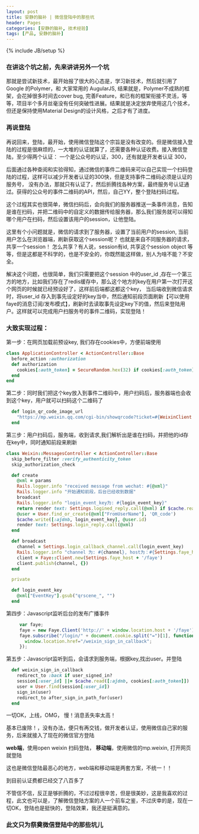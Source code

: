 ```yaml
---
layout: post
title: 安静的脑补 | 微信登陆中的那些坑
header: Pages
categories: [安静的脑补, 技术经验]
tags: [产品, 安静的脑补]
---
```

{% include JB/setup %}

### 在讲这个坑之前，先来讲讲另外一个坑

那就是尝试新技术，最开始报了很大的心态是，学习新技术，然后就引用了 Google 的Polymer，和 大家常用的 AugularJS, 结果就是，Polymer不成熟的框架，会花掉很多时间去cover bug, 完善Feature，和已有的框架衔接不灵活，等等，项目半个多月丝毫没有任何突破性进展。结果就是决定放弃使用这几个技术，但还是保持使用Material Design的设计风格，之后才有了进度。


### 再说登陆

再说回来，登陆，最开始，使用微信登陆这个宗旨是没有改变的。但是微信接入登陆的过程是很麻烦的，一大堆的认证就算了，还需要各种认证收费。接入微信登陆，至少得两个认证： 一个是公众号的认证，300，还有就是开发者认证 300，

后面通过各种查阅和实验得知，通过微信的事件二维码来可以自己实现一个扫码登陆的过程，这样可以减少开发者认证的300快，但是支持事件二维码必须是认证的服务号， 没有办法，那就只有认证了，然后折腾找各种方案，最终服务号认证通过。获得的公众号的事件二维码的API，然后，自己YY，整个登陆扫码过程。

这个过程其实也很简单，微信扫码后，会向我们的服务器推送一条事件消息，告知是谁在扫码，并把二维码中的自定义的数据传给服务器，那么我们服务就可以得知哪个用户在扫码，然后设置该用户的session，让他登陆。

这里有个小问题就是，微信的请求到了服务器，设置了当前用户的session, 当前用户怎么在浏览器端，刷新获取这个session呢？ 也就是来自不同服务器的请求，共享一个session！ 怎么共享？有人说，session有id, 共享这个session object 等等，但是这都是不科学的，也是不安全的，你既然能这样做，别人为啥不能？不安全。

解决这个问题，也很简单，我们只需要把这个session 中的user_id ,存在一个第三方的地方，比如我们存在了redis缓存中，那么这个地方的key在用户第一次打开这个网页的时候就已经预设好了，这样前后端都这都这个key， 当后端收到微信请求时，将user_id 存入到事先设定好的key当中，然后通知前段页面刷新【可以使用faye的消息订阅/发布模式】，刷新时去读取事先设定key下的值，然后来登陆用户。这样就可以完成用户扫服务号的事件二维码，实现登陆！

### 大致实现过程：

第一步：在网页加载前预设key, 我们存在cookies中，方便前端使用
```ruby
class ApplicationController < ActionController::Base
  before_action :authorization
  def authorization
    cookies[:auth_token] = SecureRandom.hex(32) if cookies[:auth_token].blank?
  end
end
```

第二步：同时我们把这个key放入到事件二维码中，用户扫码后，服务器端也会收到这个key，用户就可以扫码这个二维码了

```ruby
  def login_qr_code_image_url
    "https://mp.weixin.qq.com/cgi-bin/showqrcode?ticket=#{WeixinClient.ticket(cookies[:auth_token])}"
  end
```

第三步：用户扫码后，服务端，收到请求,我们解析出是谁在扫码，并把他的id存在key中，同时通知前段来刷新

```ruby
class Weixin::MessagesController < ActionController::Base
  skip_before_filter :verify_authenticity_token
  skip_authorization_check

  def create
    @xml = params
    Rails.logger.info "received message from wechat: #{@xml}"
    Rails.logger.info "开始通知前段，后台已经收到数据"
    broadcast
    Rails.logger.info "login_event_key为: #{login_event_key}"
    return render text: Settings.logined_reply.call(@xml) if $cache.read([:ajdnb, login_event_key]).present?
    @user = User.find_or_create(@xml["FromUserName"], 'QR_code')
    $cache.write([:ajdnb, login_event_key], @user.id)
    render text: Settings.login_reply.call(@xml)
  end

  def broadcast
    channel = Settings.login_callback_channel.call(login_event_key)
    Rails.logger.info "channel 为: #{channel}, host为：#{Settings.faye_host}"
    client = Faye::Client.new(Settings.faye_host + '/faye')
    client.publish(channel, {})
  end

  private

  def login_event_key
    @xml["EventKey"].gsub("qrscene_", "")
  end
```

第四步：Javascript监听后台的发布广播事件

```javascript
     var faye;
     faye = new Faye.Client('http://' + window.location.host + '/faye')
     faye.subscribe("/login/" + document.cookie.split("=")[1], function(data) {
       window.location.href="/weixin_sign_in_callback";
     });
```

第五步：Javascript监听到后，会请求到服务端，根据key,找出user。并登陆

```ruby
  def weixin_sign_in_callback
    redirect_to :back if user_signed_in?
    session[:user_id] ||= $cache.read([:ajdnb, cookies[:auth_token]])
    user = User.find(session[:user_id])
    sign_in(user)
    redirect_to after_sign_in_path_for(user)
  end
```

一切OK，上线，OMG， 慢！消息丢失率太高！

基本已废除！，没有办法，便只有再交钱，做开发者认证，使用微信自己家的服务，后来就接入了现在的微信官方登陆

__web端__，使用open weixin 扫码登陆，
__移动端__，使用微信的mp.weixin, 打开网页就登陆

这也是微信登陆最恶心的地方，web端和移动端是两套方案，不统一！！

到目前认证费都已经交了八百多了

不管信不信，反正是够折腾的，不过过程很辛苦，但是很美妙，这是我喜欢的过程，此文也可以是，了解微信登陆方案的人一个前车之鉴，不过庆幸的是，现在一切OK，登陆也是挺快的，登陆效果，我还是挺满意的。

### 此文只为祭奠微信登陆中的那些坑儿
